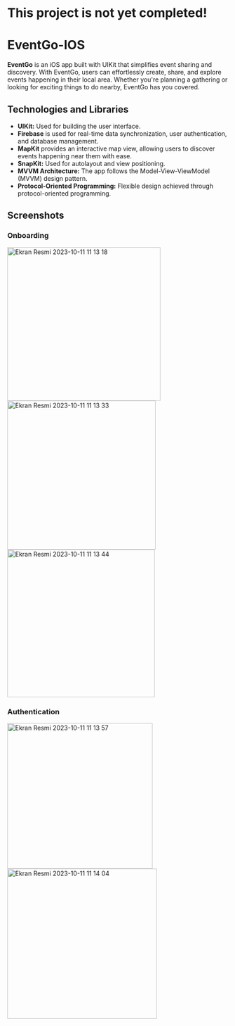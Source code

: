 # This project is not yet completed!

# EventGo-IOS

**EventGo** is an iOS app built with UIKit that simplifies event sharing and discovery. With EventGo, users can effortlessly create, share, and explore events happening in their local area. Whether you're planning a gathering or looking for exciting things to do nearby, EventGo has you covered.

## Technologies and Libraries

- **UIKit:** Used for building the user interface.
- **Firebase** is used for real-time data synchronization, user authentication, and database management.
- **MapKit** provides an interactive map view, allowing users to discover events happening near them with ease.
- **SnapKit:** Used for autolayout and view positioning.
- **MVVM Architecture:** The app follows the Model-View-ViewModel (MVVM) design pattern.
- **Protocol-Oriented Programming:** Flexible design achieved through protocol-oriented programming.

## Screenshots
### Onboarding
<img width="349" alt="Ekran Resmi 2023-10-11 11 13 18" src="https://github.com/abdulkerimcan/EventGo-IOS/assets/79968953/7f1427e3-c156-4f56-aa57-a90c9b73f764">
<img width="338" alt="Ekran Resmi 2023-10-11 11 13 33" src="https://github.com/abdulkerimcan/EventGo-IOS/assets/79968953/c41f953d-0b36-4502-836d-ea01df189139">
<img width="336" alt="Ekran Resmi 2023-10-11 11 13 44" src="https://github.com/abdulkerimcan/EventGo-IOS/assets/79968953/787c21f5-48c1-428f-ba07-230492a2c29c">

### Authentication
<img width="331" alt="Ekran Resmi 2023-10-11 11 13 57" src="https://github.com/abdulkerimcan/EventGo-IOS/assets/79968953/84313a89-a17b-4b22-81f9-5a3fba42c02f">
<img width="341" alt="Ekran Resmi 2023-10-11 11 14 04" src="https://github.com/abdulkerimcan/EventGo-IOS/assets/79968953/7871725e-a792-4ab2-93e0-fcf63aeede92">
